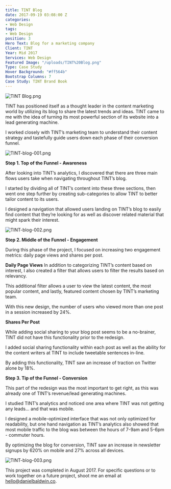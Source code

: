 ```yaml
---
title: TINT Blog
date: 2017-09-19 03:08:00 Z
categories:
- Web Design
tags:
- Web Design
position: 3
Hero Text: Blog for a marketing company
Client: TINT
Year: Mid 2017
Services: Web Design
Featured Image: "/uploads/TINT%20Blog.png"
Type: Case Study
Hover Background: "#ff564b"
Bootstrap Columns: 7
Case Study: TINT Brand Book
---
```


![TINT Blog.png](/uploads/TINT%20Blog.png)

TINT has positioned itself as a thought leader in the content marketing world by utilizing its blog to share the latest trends and ideas. TINT came to me with the idea of turning its most powerful section of its website into a lead generating machine. 

I worked closely with TINT’s marketing team to understand their content strategy and tastefully guide users down each phase of their conversion funnel.

![TINT-blog-001.png](/uploads/TINT-blog-001.png)

**Step 1. Top of the Funnel - Awareness**

After looking into TINT’s analytics, I discovered that there are three main flows users take when navigating throughout TINT’s blog.

I started by dividing all of TINT’s content into these three sections, then went one step further by creating sub-categories to allow TINT to better tailor content to its users. 

I designed a navigation that allowed users landing on TINT’s blog to easily find content that they’re looking for as well as discover related material that might spark their interest.

![TINT-blog-002.png](/uploads/TINT-blog-002.png)

**Step 2. Middle of the Funnel - Engagement**

During this phase of the project, I focused on increasing two engagement metrics: daily page views and shares per post. 

**Daily Page Views**
In addition to categorizing TINT’s content based on interest, I also created a filter that allows users to filter the results based on relevancy. 

This additional filter allows a user to view the latest content, the most popular content, and lastly, featured content chosen by TINT’s marketing team.

With this new design, the number of users who viewed more than one post in a session increased by 24%.

**Shares Per Post**

While adding social sharing to your blog post seems to be a no-brainer, TINT did not have this functionality prior to the redesign.

I added social sharing functionality within each post as well as the ability for the content writers at TINT to include tweetable sentences in-line.

By adding this functionality, TINT saw an increase of traction on Twitter alone by 18%.

**Step 3. Tip of the Funnel - Conversion**

This part of the redesign was the most important to get right, as this was already one of TINT’s revenue/lead generating machines.

I studied TINT’s analytics and noticed one area where TINT was not getting any leads… and that was mobile.

I designed a mobile-optimized interface that was not only optimized for readability, but one hand navigation as TINT’s analytics also showed that most mobile traffic to the blog was between the hours of 7-9am and 5-6pm - commuter hours.

By optimizing the blog for conversion, TINT saw an increase in newsletter signups by 620% on mobile and 27% across all devices.

![TINT-blog-003.png](/uploads/TINT-blog-003.png)

This project was completed in August 2017. For specific questions or to work together on a future project, shoot me an email at [hello@danielbaldwin.co](mailto:hello@danielbaldwin.co).